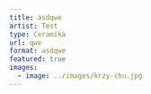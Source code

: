 ```yaml
---
title: asdqwe
artist: Test
type: Ceramika
url: qwe
format: asdqwe
featured: true
images:
  - image: ../images/krzy-chu.jpg
---
```

